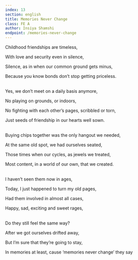 ```yaml
---
index: 13
section: english
title: Memories Never Change
class: FE A
author: Insiya Shamshi
endpoint: /memories-never-change
---
```


Childhood friendships are timeless,

With love and security even in silence,

Silence, as in when our common ground gets minus,

Because you know bonds don’t stop getting priceless.<br><br>

Yes, we don’t meet on a daily basis anymore,

No playing on grounds, or indoors,

No fighting with each other’s pages, scribbled or torn,

Just seeds of friendship in our hearts well sown.<br><br>

Buying chips together was the only hangout we needed,

At the same old spot, we had ourselves seated,

Those times when our cycles, as jewels we treated,

Most content, in a world of our own, that we created.<br><br>

I haven’t seen them now in ages,

Today, I just happened to turn my old pages,

Had them involved in almost all cases,

Happy, sad, exciting and sweet rages,<br><br>

Do they still feel the same way?

After we got ourselves drifted away,

But I’m sure that they’re going to stay,

In memories at least, cause ‘memories never change’ they say<br><br>
